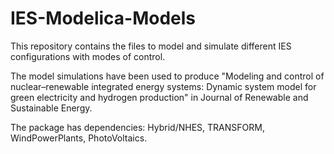 # IES-Modelica-Models
This repository contains the files to model and simulate different IES configurations with modes of control. 

The model simulations have been used to produce "Modeling and control of nuclear–renewable integrated energy systems: Dynamic system model for green electricity and hydrogen production" in Journal of Renewable and Sustainable Energy.

The package has dependencies: Hybrid/NHES, TRANSFORM, WindPowerPlants, PhotoVoltaics.

